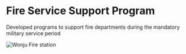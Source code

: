 # Fire Service Support Program
Developed programs to support fire departments during the mandatory military service period

![Wonju Fire station](https://user-images.githubusercontent.com/82695409/158734241-f68ab99b-91fc-431c-8c39-0f514d73bafd.png)

